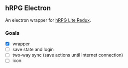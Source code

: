 ## hRPG Electron

An electron wrapper for [hRPG Lite Redux](https://github.com/AntJanus/hRPG-lite-redux).

### Goals

- [x] wrapper
- [ ] save state and login
- [ ] two-way sync (save actions until Internet connection)
- [ ] icon
